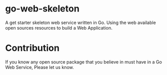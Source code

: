 # go-web-skeleton
A get starter skeleton web service written in Go.
Using the web available open sources resources to build a Web Application.

# Contribution
If you know any open source package that you believe in must have in a Go Web Service, Please let us know.
